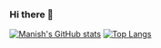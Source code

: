 
### Hi there 👋

<!--
**MSKU786/MSKU786** is a ✨ _special_ ✨ repository because its `README.md` (this file) appears on your GitHub profile.

Here are some ideas to get you started:

- 🔭 I’m currently working on ...
- 🌱 I’m currently learning ...
- 👯 I’m looking to collaborate on ...
- 🤔 I’m looking for help with ...
- 💬 Ask me about ...
- 📫 How to reach me: ...
- 😄 Pronouns: ...
- ⚡ Fun fact: ...
-->
[![Manish's GitHub stats](https://github-readme-stats.vercel.app/api?username=MSKU786)](https://github.com/MSKU786/github-readme-stats)
[![Top Langs](https://github-readme-stats.vercel.app/api/top-langs/?username=MSKU786&layout=compact)](https://github.com/MSKU786/github-readme-stats)

